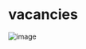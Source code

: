 # vacancies
![image](https://user-images.githubusercontent.com/35655180/206746591-9268bd89-f3da-4bce-a82b-4305dfa442b2.png)
